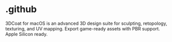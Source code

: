 # .github
3DCoat for macOS is an advanced 3D design suite for sculpting, retopology, texturing, and UV mapping. Export game-ready assets with PBR support. Apple Silicon ready.
